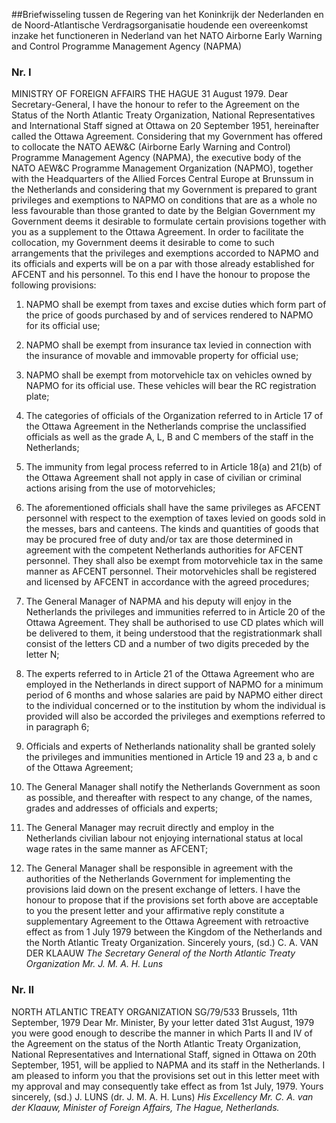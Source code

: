 <meta http-equiv='Content-Type' content='text/html; charset=utf-8' />

##Briefwisseling tussen de Regering van het Koninkrijk der Nederlanden en de Noord-Atlantische Verdragsorganisatie houdende een overeenkomst inzake het functioneren in Nederland van het NATO Airborne Early Warning and Control Programme Management Agency (NAPMA)

### Nr.  I  

MINISTRY OF FOREIGN AFFAIRS THE HAGUE 31 August 1979. Dear Secretary-General, I have the honour to refer to the Agreement on the Status of the North Atlantic Treaty Organization, National Representatives and International Staff signed at Ottawa on 20 September 1951, hereinafter called the Ottawa Agreement. Considering that my Government has offered to collocate the NATO AEW&C (Airborne Early Warning and Control) Programme Management Agency (NAPMA), the executive body of the NATO AEW&C Programme Management Organization (NAPMO), together with the Headquarters of the Allied Forces Central Europe at Brunssum in the Netherlands and considering that my Government is prepared to grant privileges and exemptions to NAPMO on conditions that are as a whole no less favourable than those granted to date by the Belgian Government my Government deems it desirable to formulate certain provisions together with you as a supplement to the Ottawa Agreement. In order to facilitate the collocation, my Government deems it desirable to come to such arrangements that the privileges and exemptions accorded to NAPMO and its officials and experts will be on a par with those already established for AFCENT and his personnel. To this end I have the honour to propose the following provisions: 

1. NAPMO shall be exempt from taxes and excise duties which form part of the price of goods purchased by and of services rendered to NAPMO for its official use;  

2. NAPMO shall be exempt from insurance tax levied in connection with the insurance of movable and immovable property for official use;  

3. NAPMO shall be exempt from motorvehicle tax on vehicles owned by NAPMO for its official use. These vehicles will bear the RC registration plate;  

4. The categories of officials of the Organization referred to in Article 17 of the Ottawa Agreement in the Netherlands comprise the unclassified officials as well as the grade A, L, B and C members of the staff in the Netherlands;  

5. The immunity from legal process referred to in Article 18(a) and 21(b) of the Ottawa Agreement shall not apply in case of civilian or criminal actions arising from the use of motorvehicles;  

6. The aforementioned officials shall have the same privileges as AFCENT personnel with respect to the exemption of taxes levied on goods sold in the messes, bars and canteens. The kinds and quantities of goods that may be procured free of duty and/or tax are those determined in agreement with the competent Netherlands authorities for AFCENT personnel. They shall also be exempt from motorvehicle tax in the same manner as AFCENT personnel. Their motorvehicles shall be registered and licensed by AFCENT in accordance with the agreed procedures;  

7. The General Manager of NAPMA and his deputy will enjoy in the Netherlands the privileges and immunities referred to in Article 20 of the Ottawa Agreement. They shall be authorised to use CD plates which will be delivered to them, it being understood that the registrationmark shall consist of the letters CD and a number of two digits preceded by the letter N;  

8. The experts referred to in Article 21 of the Ottawa Agreement who are employed in the Netherlands in direct support of NAPMO for a minimum period of 6 months and whose salaries are paid by NAPMO either direct to the individual concerned or to the institution by whom the individual is provided will also be accorded the privileges and exemptions referred to in paragraph 6;  

9. Officials and experts of Netherlands nationality shall be granted solely the privileges and immunities mentioned in Article 19 and 23 a, b and c of the Ottawa Agreement;  

10. The General Manager shall notify the Netherlands Government as soon as possible, and thereafter with respect to any change, of the names, grades and addresses of officials and experts;  

11. The General Manager may recruit directly and employ in the Netherlands civilian labour not enjoying international status at local wage rates in the same manner as AFCENT;  

12. The General Manager shall be responsible in agreement with the authorities of the Netherlands Government for implementing the provisions laid down on the present exchange of letters.   I have the honour to propose that if the provisions set forth above are acceptable to you the present letter and your affirmative reply constitute a supplementary Agreement to the Ottawa Agreement with retroactive effect as from 1 July 1979 between the Kingdom of the Netherlands and the North Atlantic Treaty Organization. Sincerely yours, (sd.) C. A. VAN DER KLAAUW *The Secretary General* *of the North Atlantic Treaty Organization* *Mr. J. M. A. H. Luns* 

### Nr.  II  

NORTH ATLANTIC TREATY ORGANIZATION SG/79/533 Brussels, 11th September, 1979 Dear Mr. Minister, By your letter dated 31st August, 1979 you were good enough to describe the manner in which Parts II and IV of the Agreement on the status of the North Atlantic Treaty Organization, National Representatives and International Staff, signed in Ottawa on 20th September, 1951, will be applied to NAPMA and its staff in the Netherlands. I am pleased to inform you that the provisions set out in this letter meet with my approval and may consequently take effect as from 1st July, 1979. Yours sincerely, (sd.) J. LUNS (dr. J. M. A. H. Luns) *His Excellency* *Mr. C. A. van der Klaauw,* *Minister of Foreign Affairs,* *The Hague,* *Netherlands.* 

